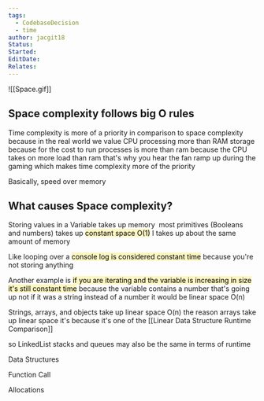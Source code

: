 ```yaml
---
tags:
  - CodebaseDecision
  - time
author: jacgit18
Status: 
Started: 
EditDate: 
Relates:
---
```

![[Space.gif]]
## Space complexity follows big O rules 

Time complexity is more of a priority in comparison to space complexity because in the real world we value CPU processing more than RAM storage because for the cost to run processes is more than ram because the CPU takes on more load than ram that's why you hear the fan ramp up during the gaming which makes time complexity more of the priority 

Basically, speed over memory 

## What causes Space complexity? 

Storing values in a Variable takes up memory  most primitives (Booleans and numbers) takes up <mark style="background: #FFF3A3A6;">constant space O(1)</mark> I takes up about the same amount of memory 

Like looping over a <mark style="background: #FFF3A3A6;">console log is considered constant time</mark> because you're not storing anything 

Another example is <mark style="background: #FFF3A3A6;">if you are iterating and the variable is increasing in size it's still constant time</mark> because the variable contains a number that's going up not if it was a string instead of a number it would be linear space O(n) 

Strings, arrays, and objects take up linear space O(n) the reason arrays take up linear space it's because it's one of the [[Linear Data Structure Runtime Comparison]]

so LinkedList stacks and queues may also be the same in terms of runtime

Data Structures 

Function Call 

Allocations